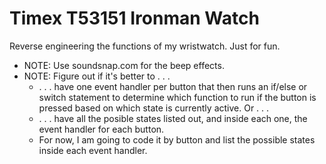 # Timex T53151 Ironman Watch
Reverse engineering the functions of my wristwatch. Just for fun.

- NOTE: Use soundsnap.com for the beep effects.
- NOTE: Figure out if it's better to . . .
  - . . . have one event handler per button that then runs an if/else or switch statement to determine which function to run if the button is pressed based on which state is currently active. Or . . .
  - . . . have all the posible states listed out, and inside each one, the event handler for each button.
  - For now, I am going to code it by button and list the possible states inside each event handler.